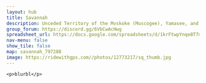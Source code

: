 ```yaml
---
layout: hub
title: Savannah
description: Unceded Territory of the Mvskoke (Muscogee), Yamasee, and Guale
group_forum: https://discord.gg/6VbCwAcHwg
spreadsheet_url: https://docs.google.com/spreadsheets/d/1krFtwpYnqe8T7mCaAVJzsqxe_CYDAIbQKwoLMMPZc3k/gviz/tq?tqx=out:json&sheet=savannah
nav-menu: false
show_tile: false
map: savannah_797288
image: https://ridewithgps.com//photos/12773217/sq_thumb.jpg
---
```

    
    <p>blurbl</p>